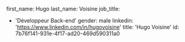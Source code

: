 first_name: Hugo
last_name: Voisine
job_title:
  - 'Développeur Back-end'
gender: male
linkedin: 'https://www.linkedin.com/in/hugovoisine'
title: 'Hugo Voisine'
id: 7b76f141-931e-4f17-ad20-469d590311a0
